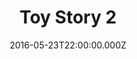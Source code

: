 ---
title: "Toy Story 2"
year: 1999
date: 2016-05-23T22:00:00.000Z
permalink: /almanac/movies/2016-05-23-toy-story-2/index.html
rating: 3
---